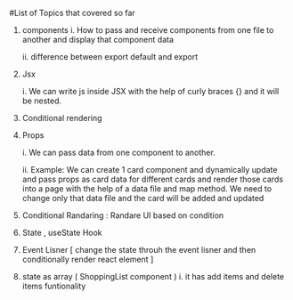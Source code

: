 #List of Topics that covered so far

 1. components
      i. How to pass and receive components from one file to another and display that component data
    
      ii. difference between export default and export

3. Jsx 

    i. We can write js inside JSX with the help of curly braces  {} and it will be nested. 

4. Conditional rendering 

5. Props 

     i. We can pass data from one component to another.
   
    ii. Example: We can create 1 card component and dynamically update and pass props as card data for different cards and render those cards into a page with the help of a data file and map method.
        We need to change only that data file and the card will be added and updated 

6. Conditional Randaring : Randare UI based on condition 

7. State , useState Hook
8. Event Lisner [ change the state throuh the event lisner and then conditionally render react element ]

9. state as array ( ShoppingList component )
    i. it has add items and delete items funtionality 
